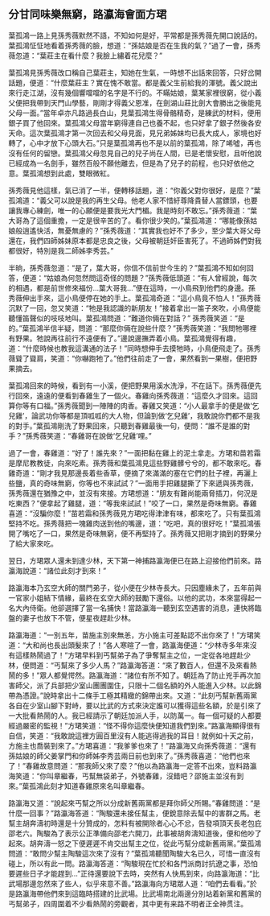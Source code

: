 分甘同味樂無窮，路瀛海會面方珺
------------------------------

葉孤鴻一路上見孫秀薇默然不語，不知如何是好，平常都是孫秀薇先開口說話的。葉孤鴻怔怔地看着孫秀薇的臉，想道：“孫姑娘是否在生我的氣？”過了一會，孫秀薇忽道：“葉莊主在看什麼？我臉上繡着花兒麼？”

葉孤鴻見孫秀薇改口稱自己葉莊主，知她在生氣，一時想不出話來回答，只好岔開話題，便道：“什麼葉莊主？實在愧不敢當。都是義父生前給我的渾號。義父說出來行走江湖，沒有幾個響噹噹的名字是不行的。不瞞姑娘，葉某家裡很窮，從小義父便把我帶到天門山學藝，剛剛才得義父恩准，在劍湖山莊比劍大會勝出之後能見父母一面。”當年卓亦凡路過長白山，見葉孤鴻生得骨骼精奇，是練武的材料，便用銀子買了他回來。葉孤鴻父母當年窮得連自己也養不起，也只好拿了銀子然後各安天命。這次葉孤鴻才第一次回去和父母見面，見兄弟姊妹均已長大成人，家境也好轉了，心中才放下心頭大石。”只是葉孤鴻再也不是以前的葉孤鴻，除了唏噓，再也沒有任何的留戀。葉孤鴻父母忽見自己的兒子尚在人間，已是老懷安慰，且听他說已經成為一名劍手，雖然百般不願他離去，但是為了兒子的前程，也只好依他之意。葉孤鴻想到此處，雙眼微紅。

孫秀薇見他這樣，氣已消了一半，便轉移話題，道：“你義父對你很好，是麼？”葉孤鴻道：“義父可以說是我的再生父母。他老人家不惜紆尊降貴替人當鏢頭，也要讓我專心練劍，唯一的心願便是要我光大門楣。我是時刻不敢忘。”孫秀薇道：“葉大哥為了這個重擔，一定是很辛苦的了。看你很少笑的。”葉孤鴻道：“哪能像孫姑娘般逍遙快活，無憂無慮的？”孫秀薇道：“其實我也好不了多少，至少葉大哥父母還在，我們四師姊妹原本都是忠良之後，父母被朝廷奸臣害死了。不過師姊們對我都很好，特別是我二師姊李秀芸。”

半晌，孫秀薇忽道：“是了，葉大哥，你信不信前世今生的？”葉孤鴻不知如何回答，便道：“姑娘為何忽然問這奇怪的問題？”孫秀薇低頭道：“有人曾經說，每次的相遇，都是前世修來福份...葉大哥我...”便在這時，一小鳥飛到他們的身邊。孫秀薇伸出手來，這小鳥便停在她的手上。葉孤鴻奇道：“這小鳥竟不怕人！”孫秀薇沉默了一回，忽又笑道：“牠是我認識的新朋友！”接着拿出一笛子來吹，小鳥便能聽懂笛聲似的吱吱地叫。葉孤鴻問道：“難道你倆在對話？” 孫秀薇笑道：“是的。”葉孤鴻半信半疑，問道：“那麼你倆在說些什麼？”孫秀薇笑道：“我問牠哪裡有野果。牠說再往前行不遠便有了。”邊說邊撫弄着小鳥。葉孤鴻覺得有趣，道：“什麼時候也教我這溝通的法子！”同時想伸手去摸牠時，小鳥便飛走了。孫秀薇聳了聳肩，笑道：“你嚇跑牠了。”他們往前走了一會，果然看到一果樹，便把野果摘去。

葉孤鴻回來的時候，看到有一小溪，便把野果用溪水洗淨，不在話下。孫秀薇便先行回來，遠遠的便看到春雞生了一個火。春雞向孫秀薇道：“這麼久才回來。這回算你等有口福。”孫秀薇聞到一陣陣的肉香。春雞又笑道：“小人最拿手的便是做‘乞兒雞’，論武功你等都是頂呱呱的大人物，但論到做‘乞兒雞’，我敢說你們都不是我的對手。”葉孤鴻剛洗了野果回來，只聽到春雞最後一句，便問：“誰不是誰的對手？”孫秀薇笑道：“春雞哥在說做‘乞兒雞’哩。”

過了一會，春雞道：“好了！誰先來？”一面把黏在雞上的泥土拿走。方珺和苗若霜是摩尼教教徒，向來吃素。孫秀薇和葉孤鴻見這些野雞髒兮兮的，都不敢來吃。春雞奇道：“剛才我見那邊長着些香草，便摘了來滿滿的塞在它們的肚子裡，再灑上些鹽，真的奇味無窮，你等也不來試試？”一面用手把雞腿撕了下來遞與孫秀薇，孫秀薇還在猶豫之中，並沒有來接。方珺想道：“朋友有難尚能兩脅插刀，何況是吃東西？”便拿起了雞腿，道：“等我來試試！”咬了一口，果然是奇味無窮。春雞喜道：“沒騙你麼！”苗若霜和孫秀薇見方珺吃得津津有味，都來吃了。只有葉孤鴻堅持不吃。孫秀薇把一塊雞肉送到他的嘴邊，道：“吃吧，真的很好吃！”葉孤鴻張開了嘴吃了一口，果然是奇味無窮，便不再堅持了。孫秀薇又把剛才摘到的野果分了給大家來吃。

翌日，方珺眾人還未到達少林，天下第一神捕路瀛海便已在路上迎接他們前來。路瀛海說道：“諸位此刻才到來！”

路瀛海本乃玄空大師的關門弟子，從小便在少林寺長大。只因塵緣未了，五年前與一官家小姐結下情緣，最終在玄空大師的鼓勵下還俗。以他的武功，本來當得起一名大內侍衛。他卻選擇了當一名捕快！當路瀛海一聽到玄空遇害的消息，連快將臨盤的妻子也放下不管，便星夜趕赴少林。

路瀛海道：“一別五年，苗施主別來無恙，方小施主可差點認不出你來了！”方珺笑道：“大和尚也長出頭髮來了！”各人寒暄了一會，路瀛海便道：“少林寺多年來沒有這樣熱鬧過了！”方珺早料到丐幫弟子為了爭奪幫主之位，一定從各地趕赴少林，便問道：“丐幫來了多少人馬？”路瀛海答道：“來了數百人，但還不及來看熱鬧的多！”眾人都覺愕然。路瀛海道：“諸位有所不知了。朝廷為了防止兇手再次加害師父，派了兵部把少室山團團圍住，只限十二個名額的外人能進入少林。以此錦帶為憑證。”說時拿出十二條手工極其精緻的錦帶出來。又道：“此刻丐幫新舊兩黨各自在少室山腳下對峙，要以比武的方式來決定誰可以獲得這些名額，於是引來了一大批看熱鬧的人。我已經請示了朝廷加派人手，以防萬一。每一個可疑的人都要經過嚴密的監視！”方珺笑道：“怪不得你這麼快便知道我們到來。”路瀛海顯得很有自信，笑道：“我敢說這裡方圓百里沒有人能逃得過我的耳目！就例如十天之前，方施主也喬裝到來了。”方珺喜道：“我爹爹也來了！”路瀛海又向孫秀薇道：“還有孫姑娘的師父姜掌門和你師姊李秀芸兩日前也到來了。”孫秀薇喜道：“他們也來了！”春雞故意問道：“那我師父來了麼？”他以為路瀛海一定答不出來，豈料路瀛海笑道：“你叫章繼春，丐幫無袋弟子，外號春雞，沒錯吧？邵施主並沒有到來。”葉孤鴻此刻才知道春雞原來名叫章繼春。

路瀛海又道：“說起來丐幫之所以分成新舊兩黨都是拜你師父所賜。”春雞問道：“是什麼一回事？”路瀛海答道：“陶駿還未接任幫主，便銳意除去幫中的害群之馬。老幫主胡奔濤初時還是十分贊成的，怎料有被開除者心心不忿，告發項頂天長老包庇邵老六。陶駿為了表示公正準備向邵老六開刀，此事被胡奔濤知道後，便和他吵了起來。胡奔濤一怒之下便遲遲不肯交出幫主之位，從此丐幫分成新舊兩黨。”葉孤鴻問道：“敢問少幫主陶駿這次來了沒有？”葉孤鴻聽聞陶駿大名已久，可惜一直沒有碰上，所以有此一問。路瀛海答道：“陶駿現在忙於和各門派商討抗遼之事，恐怕要遲些日子才能趕到...”正待還要說下去時，突然有人快馬到來，向路瀛海道：“比武場那邊忽然來了些人，似乎來意不善。”路瀛海向方珺眾人道：“咱們去看看。”於是路瀛海帶他們來到這臨時搭建的比武場。比武場南北兩邊分別站着新黨和舊黨的丐幫弟子，四周圍着不少看熱鬧的旁觀者，其中更有来路不明者正全神贯注。

